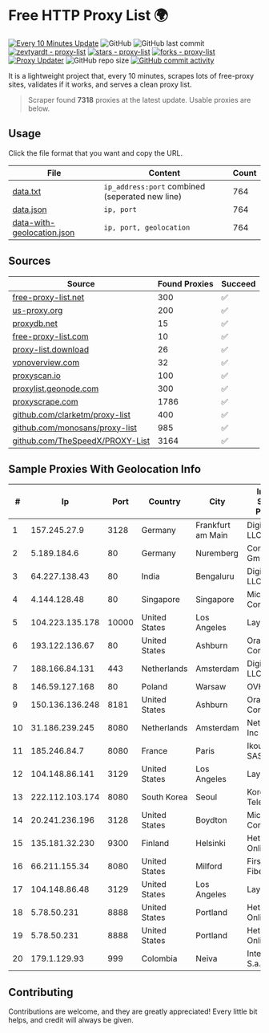 
# Free HTTP Proxy List 🌍

[![Every 10 Minutes Update](https://github.com/mertguvencli/http-proxy-list/actions/workflows/main.yml/badge.svg?branch=main)](https://github.com/mertguvencli/http-proxy-list/actions/workflows/main.yml)
![GitHub](https://img.shields.io/github/license/mertguvencli/http-proxy-list)
![GitHub last commit](https://img.shields.io/github/last-commit/mertguvencli/http-proxy-list)
[![zevtyardt - proxy-list](https://img.shields.io/static/v1?label=zevtyardt&message=proxy-list&color=blue&logo=github)](https://github.com/zevtyardt/proxy-list "Go to GitHub repo")
[![stars - proxy-list](https://img.shields.io/github/stars/zevtyardt/proxy-list?style=social)](https://github.com/zevtyardt/proxy-list)
[![forks - proxy-list](https://img.shields.io/github/forks/zevtyardt/proxy-list?style=social)](https://github.com/zevtyardt/proxy-list)
[![Proxy Updater](https://github.com/zevtyardt/proxy-list/workflows/Proxy%20Updater/badge.svg)](https://github.com/zevtyardt/proxy-list/actions?query=workflow:"Proxy+Updater")
![GitHub repo size](https://img.shields.io/github/repo-size/zevtyardt/proxy-list)
[![GitHub commit activity](https://img.shields.io/github/commit-activity/m/zevtyardt/proxy-list?logo=commits)](https://github.com/zevtyardt/proxy-list/commits/main)

It is a lightweight project that, every 10 minutes, scrapes lots of free-proxy sites, validates if it works, and serves a clean proxy list.

> Scraper found **7318** proxies at the latest update. Usable proxies are below.

## Usage

Click the file format that you want and copy the URL.

|File|Content|Count|
|----|-------|-----|
|[data.txt](https://raw.githubusercontent.com/mertguvencli/http-proxy-list/main/proxy-list/data.txt)|`ip_address:port` combined (seperated new line)|764|
|[data.json](https://raw.githubusercontent.com/mertguvencli/http-proxy-list/main/proxy-list/data.json)|`ip, port`|764|
|[data-with-geolocation.json](https://raw.githubusercontent.com/mertguvencli/http-proxy-list/main/proxy-list/data-with-geolocation.json)|`ip, port, geolocation`|764|

## Sources

|Source|Found Proxies|Succeed|
|------|-------------|-------|
|[free-proxy-list.net](https://free-proxy-list.net)|300|✅|
|[us-proxy.org](https://www.us-proxy.org)|200|✅|
|[proxydb.net](http://proxydb.net)|15|✅|
|[free-proxy-list.com](https://free-proxy-list.com/?page=&port=&type%5B%5D=http&type%5B%5D=https&up_time=0&search=Search)|10|✅|
|[proxy-list.download](https://www.proxy-list.download/HTTP)|26|✅|
|[vpnoverview.com](https://vpnoverview.com/privacy/anonymous-browsing/free-proxy-servers)|32|✅|
|[proxyscan.io](https://www.proxyscan.io)|100|✅|
|[proxylist.geonode.com](https://proxylist.geonode.com/api/proxy-list?limit=300&page=1&sort_by=lastChecked&sort_type=desc&protocols=http,https)|300|✅|
|[proxyscrape.com](https://api.proxyscrape.com/v2/?request=displayproxies&protocol=http&timeout=10000&country=all&ssl=all&anonymity=all)|1786|✅|
|[github.com/clarketm/proxy-list](https://raw.githubusercontent.com/clarketm/proxy-list/master/proxy-list-raw.txt)|400|✅|
|[github.com/monosans/proxy-list](https://raw.githubusercontent.com/monosans/proxy-list/main/proxies/http.txt)|985|✅|
|[github.com/TheSpeedX/PROXY-List](https://raw.githubusercontent.com/TheSpeedX/PROXY-List/master/http.txt)|3164|✅|


## Sample Proxies With Geolocation Info

|#|Ip|Port|Country|City|Internet Service Provider|
|-|--|----|-------|----|-------------------------|
|1|157.245.27.9|3128|Germany|Frankfurt am Main|DigitalOcean, LLC|
|2|5.189.184.6|80|Germany|Nuremberg|Contabo GmbH|
|3|64.227.138.43|80|India|Bengaluru|DigitalOcean, LLC|
|4|4.144.128.48|80|Singapore|Singapore|Microsoft Corporation|
|5|104.223.135.178|10000|United States|Los Angeles|LayerHost|
|6|193.122.136.67|80|United States|Ashburn|Oracle Corporation|
|7|188.166.84.131|443|Netherlands|Amsterdam|DigitalOcean, LLC|
|8|146.59.127.168|80|Poland|Warsaw|OVH SAS|
|9|150.136.136.248|8181|United States|Ashburn|Oracle Corporation|
|10|31.186.239.245|8080|Netherlands|Amsterdam|NetSkope Inc|
|11|185.246.84.7|8080|France|Paris|Ikoula Net SAS|
|12|104.148.86.141|3129|United States|Los Angeles|LayerHost|
|13|222.112.103.174|8080|South Korea|Seoul|Korea Telecom|
|14|20.241.236.196|3128|United States|Boydton|Microsoft Corporation|
|15|135.181.32.230|9300|Finland|Helsinki|Hetzner Online GmbH|
|16|66.211.155.34|8080|United States|Milford|FirstLight Fiber|
|17|104.148.86.48|3129|United States|Los Angeles|LayerHost|
|18|5.78.50.231|8888|United States|Portland|Hetzner Online GmbH|
|19|5.78.50.231|8888|United States|Portland|Hetzner Online GmbH|
|20|179.1.129.93|999|Colombia|Neiva|Internexa S.a. E.S.P|



## Contributing

Contributions are welcome, and they are greatly appreciated! Every
little bit helps, and credit will always be given.

